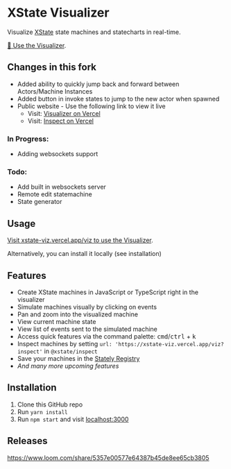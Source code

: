 # XState Visualizer

Visualize [XState](https://xstate.js.org) state machines and statecharts in real-time.

[🔗 Use the Visualizer](https://xstate-viz.vercel.app/viz).

## Changes in this fork

- Added ability to quickly jump back and forward between Actors/Machine Instances
- Added button in invoke states to jump to the new actor when spawned
- Public website - Use the following link to view it live
  - Visit: [Visualizer on Vercel](https://xstate-viz.vercel.app/viz)
  - Visit: [Inspect on Vercel](https://xstate-viz.vercel.app/viz?inspect)

### In Progress:

- Adding websockets support

### Todo:

- Add built in websockets server
- Remote edit statemachine
- State generator

## Usage

[Visit xstate-viz.vercel.app/viz to use the Visualizer](https://xstate-viz.vercel.app/viz).

Alternatively, you can install it locally (see installation)

## Features

- Create XState machines in JavaScript or TypeScript right in the visualizer
- Simulate machines visually by clicking on events
- Pan and zoom into the visualized machine
- View current machine state
- View list of events sent to the simulated machine
- Access quick features via the command palette: <kbd>cmd</kbd>/<kbd>ctrl</kbd> + <kbd>k</kbd>
- Inspect machines by setting `url: 'https://xstate-viz.vercel.app/viz?inspect'` in `@xstate/inspect`
- Save your machines in the [Stately Registry](https://stately.ai/registry)
- _And many more upcoming features_

## Installation

1. Clone this GitHub repo
1. Run `yarn install`
1. Run `npm start` and visit [localhost:3000](https://localhost:3000)

## Releases

https://www.loom.com/share/5357e00577e64387b45de8ee65cb3805
